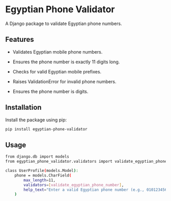 # Egyptian Phone Validator

A Django package to validate Egyptian phone numbers.


## Features
- Validates Egyptian mobile phone numbers.

- Ensures the phone number is exactly 11 digits long.

- Checks for valid Egyptian mobile prefixes.

- Raises ValidationError for invalid phone numbers.

- Ensures the phone number is digits.


## Installation

Install the package using pip:

```bash
pip install egyptian-phone-validator
```


## Usage

```bash
from django.db import models
from egyptian_phone_validator.validators import validate_egyptian_phone_number

class UserProfile(models.Model):
    phone = models.CharField(
        max_length=11,
        validators=[validate_egyptian_phone_number],
        help_text="Enter a valid Egyptian phone number (e.g., 01012345678)."
    )
```

